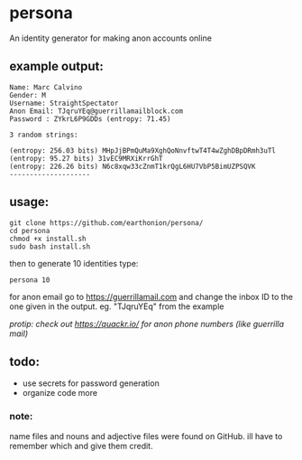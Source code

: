 # persona
An identity generator for making anon accounts online


## example output:

```
Name: Marc Calvino
Gender: M
Username: StraightSpectator
Anon Email: TJqruYEq@guerrillamailblock.com
Password : ZYkrL6P9GDDs (entropy: 71.45)

3 random strings:

(entropy: 256.03 bits) MHpJjBPmQuMa9XghQoNnvftwT4T4wZghDBpDRmh3uTl
(entropy: 95.27 bits) 31vEC9MRXiKrrGhT
(entropy: 226.26 bits) N6c8xqw33cZnmT1krQgL6HU7VbP5BimUZPSQVK
--------------------
```

## usage:
```
git clone https://github.com/earthonion/persona/
cd persona
chmod +x install.sh
sudo bash install.sh
```
then to generate 10 identities type: 

```
persona 10
```

for anon email go to https://guerrillamail.com and change the inbox ID to the one given in the output. eg. "TJqruYEq" from the example

*protip: check out https://quackr.io/ for anon phone numbers (like guerrilla mail)*

## todo:

- use secrets for password generation
- organize code more

### note:

name files and nouns and adjective files were found on GitHub. ill have to remember which and give them credit. 
